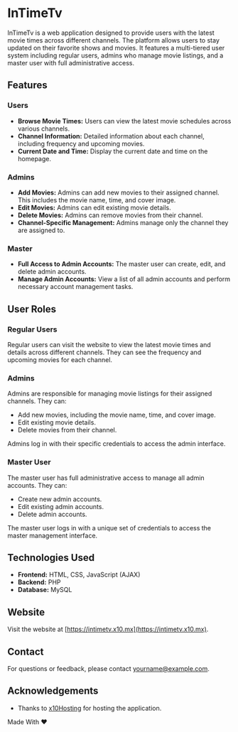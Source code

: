 # InTimeTv

InTimeTv is a web application designed to provide users with the latest movie times across different channels. The platform allows users to stay updated on their favorite shows and movies. It features a multi-tiered user system including regular users, admins who manage movie listings, and a master user with full administrative access.

## Features

### Users
- **Browse Movie Times:** Users can view the latest movie schedules across various channels.
- **Channel Information:** Detailed information about each channel, including frequency and upcoming movies.
- **Current Date and Time:** Display the current date and time on the homepage.

### Admins
- **Add Movies:** Admins can add new movies to their assigned channel. This includes the movie name, time, and cover image.
- **Edit Movies:** Admins can edit existing movie details.
- **Delete Movies:** Admins can remove movies from their channel.
- **Channel-Specific Management:** Admins manage only the channel they are assigned to.

### Master
- **Full Access to Admin Accounts:** The master user can create, edit, and delete admin accounts.
- **Manage Admin Accounts:** View a list of all admin accounts and perform necessary account management tasks.

## User Roles

### Regular Users
Regular users can visit the website to view the latest movie times and details across different channels. They can see the frequency and upcoming movies for each channel.

### Admins
Admins are responsible for managing movie listings for their assigned channels. They can:
- Add new movies, including the movie name, time, and cover image.
- Edit existing movie details.
- Delete movies from their channel.

Admins log in with their specific credentials to access the admin interface.

### Master User
The master user has full administrative access to manage all admin accounts. They can:
- Create new admin accounts.
- Edit existing admin accounts.
- Delete admin accounts.

The master user logs in with a unique set of credentials to access the master management interface.

## Technologies Used
- **Frontend:** HTML, CSS, JavaScript (AJAX)
- **Backend:** PHP
- **Database:** MySQL

## Website
Visit the website at [https://intimetv.x10.mx](https://intimetv.x10.mx).

## Contact
For questions or feedback, please contact [yourname@example.com](mailto:yourname@example.com).

## Acknowledgements
- Thanks to [x10Hosting](https://x10hosting.com/) for hosting the application.

Made With ❤️
